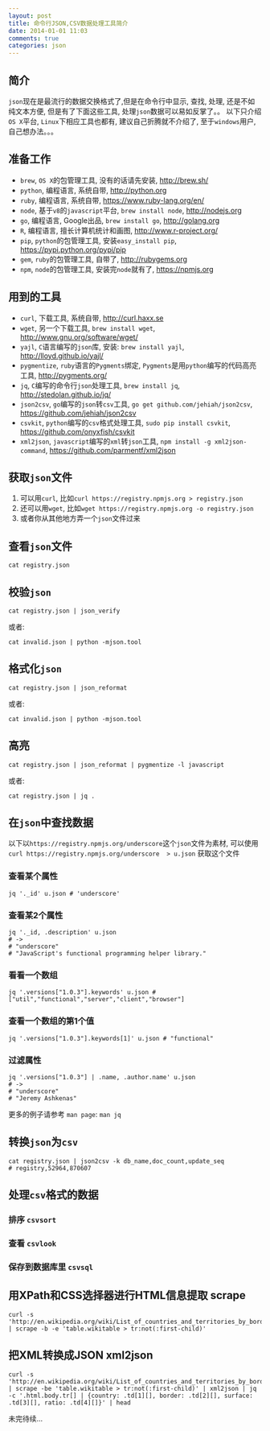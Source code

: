 ```yaml
---
layout: post
title: 命令行JSON,CSV数据处理工具简介
date: 2014-01-01 11:03
comments: true
categories: json
---
```


## 简介
`json`现在是最流行的数据交换格式了,但是在命令行中显示, 查找, 处理, 还是不如纯文本方便, 但是有了下面这些工具, 处理`json`数据可以易如反掌了。。
以下只介绍`OS X`平台, `Linux`下相应工具也都有, 建议自己折腾就不介绍了, 至于`windows`用户, 自己想办法。。。

## 准备工作

* `brew`, `OS X`的包管理工具, 没有的话请先安装, <http://brew.sh/>
* `python`, 编程语言, 系统自带, <http://python.org>
* `ruby`, 编程语言, 系统自带, <https://www.ruby-lang.org/en/>
* `node`, 基于`v8`的`javascript`平台, `brew install node`, <http://nodejs.org>
* `go`, 编程语言, Google出品, `brew install go`, <http://golang.org>
* `R`, 编程语言, 擅长计算机统计和画图, <http://www.r-project.org/>
* `pip`, `python`的包管理工具, 安装`easy_install pip`, <https://pypi.python.org/pypi/pip>
* `gem`, `ruby`的包管理工具, 自带了, <http://rubygems.org>
* `npm`, `node`的包管理工具, 安装完`node`就有了, <https://npmjs.org>

## 用到的工具

* `curl`, 下载工具, 系统自带, <http://curl.haxx.se>
* `wget`, 另一个下载工具, `brew install wget`, <http://www.gnu.org/software/wget/>
* `yajl`, `C`语言编写的`json`库, 安装: `brew install yajl`, <http://lloyd.github.io/yajl/>
* `pygmentize`, `ruby`语言的`Pygments`绑定, `Pygments`是用`python`编写的代码高亮工具, <http://pygments.org/>
* `jq`, `C`编写的命令行`json`处理工具, `brew install jq`, <http://stedolan.github.io/jq/>
* `json2csv`, `go`编写的`json`转`csv`工具, `go get github.com/jehiah/json2csv`, <https://github.com/jehiah/json2csv>
* `csvkit`, `python`编写的`csv`格式处理工具, `sudo pip install csvkit`, <https://github.com/onyxfish/csvkit>
* `xml2json`, `javascript`编写的`xml`转`json`工具, `npm install -g xml2json-command`, <https://github.com/parmentf/xml2json>

## 获取`json`文件

1. 可以用`curl`, 比如`curl https://registry.npmjs.org > registry.json`
2. 还可以用`wget`, 比如`wget https://registry.npmjs.org -o registry.json`
3. 或者你从其他地方弄一个`json`文件过来

## 查看`json`文件

```
cat registry.json
```

## 校验`json`


```
cat registry.json | json_verify
```

或者:

```
cat invalid.json | python -mjson.tool
```

## 格式化`json`

```
cat registry.json | json_reformat
```

或者:

```
cat invalid.json | python -mjson.tool
```

## 高亮

```
cat registry.json | json_reformat | pygmentize -l javascript
```

或者:

```
cat registry.json | jq .
```

## 在`json`中查找数据

以下以`https://registry.npmjs.org/underscore`这个`json`文件为素材, 可以使用
`curl https://registry.npmjs.org/underscore  > u.json` 获取这个文件

### 查看某个属性

```
jq '._id' u.json # 'underscore'
```

### 查看某2个属性

```
jq '._id, .description' u.json
# ->
# "underscore"
# "JavaScript's functional programming helper library."
```

### 看看一个数组

```
jq '.versions["1.0.3"].keywords' u.json # ["util","functional","server","client","browser"]
```

### 查看一个数组的第1个值

```
jq '.versions["1.0.3"].keywords[1]' u.json # "functional"
```

### 过滤属性

```
jq '.versions["1.0.3"] | .name, .author.name' u.json
# ->
# "underscore"
# "Jeremy Ashkenas"
```

更多的例子请参考 `man page`: `man jq`

## 转换`json`为`csv`

```
cat registry.json | json2csv -k db_name,doc_count,update_seq
# registry,52964,870607
```

## 处理`csv`格式的数据

### 排序 `csvsort`
### 查看 `csvlook`
### 保存到数据库里 `csvsql`

## 用XPath和CSS选择器进行HTML信息提取 scrape

```
curl -s 'http://en.wikipedia.org/wiki/List_of_countries_and_territories_by_border/area_ratio' | scrape -b -e 'table.wikitable > tr:not(:first-child)' 
```
## 把XML转换成JSON xml2json

```
curl -s 'http://en.wikipedia.org/wiki/List_of_countries_and_territories_by_border/area_ratio' | scrape -be 'table.wikitable > tr:not(:first-child)' | xml2json | jq -c '.html.body.tr[] | {country: .td[1][], border: .td[2][], surface: .td[3][], ratio: .td[4][]}' | head
```

未完待续...